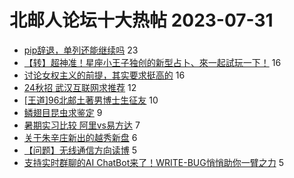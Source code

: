 # 北邮人论坛十大热帖 2023-07-31

- [pip辞退，单列还能继续吗](https://bbs.byr.cn/article/WorkLife/1202877) 23
- [【转】超神准！星座小王子独创的新型占卜、來一起試玩一下！](https://bbs.byr.cn/article/Constellations/326533) 16
- [讨论女权主义的前提，其实要求挺高的](https://bbs.byr.cn/article/Talking/6396826) 16
- [24秋招 武汉互联网求推荐](https://bbs.byr.cn/article/Hubei/398240) 12
- [[王道]96北邮土著男博士生征友](https://bbs.byr.cn/article/Friends/2043339) 10
- [鳞翅目昆虫求鉴定](https://bbs.byr.cn/article/Picture/3347118) 9
- [暑期实习比较 阿里vs易方达](https://bbs.byr.cn/article/Job/2194412) 7
- [关于朱辛庄新出的越秀新盘](https://bbs.byr.cn/article/Home/135000) 6
- [【问题】无线通信方向读博](https://bbs.byr.cn/article/GoAbroad/393635) 5
- [支持实时群聊的AI ChatBot来了！WRITE-BUG悄悄助你一臂之力](https://bbs.byr.cn/article/Entrepreneurship/29644) 5


